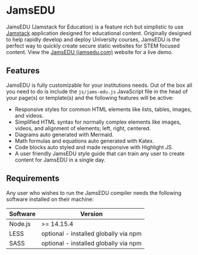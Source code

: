 # JamsEDU
JamsEDU (Jamstack for Education) is a feature rich but simplistic to use [Jamstack](https://jamstack.org/) application designed for educational content. Originally designed to help rapidly develop and deploy University courses, JamsEDU is the perfect way to quickly create secure static websites for STEM focused content. View the [JamsEDU (jamsedu.com)](https://jamsedu.com) website for a live demo.

## Features
JamsEDU is fully customizable for your institutions needs. Out of the box all you need to do is include the `js/jams-edu.js` JavaScript file in the head of your page(s) or template(s) and the following features will be active:

- Responsive styles for common HTML elements like lists, tables, images, and videos.
- Simplified HTML syntax for normally complex elements like images, videos, and alignment of elements; left, right, centered.
- Diagrams auto generated with Mermaid.
- Math formulas and equations auto generated with Katex.
- Code blocks auto styled and made responsive with Highlight JS.
- A user friendly JamsEDU style guide that can train any user to create content for JamsEDU in a single day.

## Requirements
Any user who wishes to run the JamsEDU compiler needs the following software installed on their machine:

Software | Version
---|---
Node.js | >= 14.15.4
LESS | optional - installed globally via npm
SASS | optional - installed globally via npm
